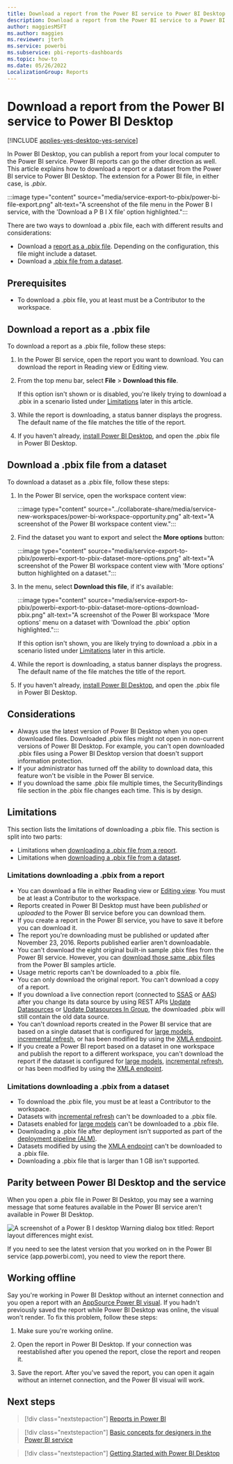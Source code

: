 ```yaml
---
title: Download a report from the Power BI service to Power BI Desktop
description: Download a report from the Power BI service to a Power BI Desktop file
author: maggiesMSFT
ms.author: maggies
ms.reviewer: jterh
ms.service: powerbi
ms.subservice: pbi-reports-dashboards
ms.topic: how-to
ms.date: 05/26/2022
LocalizationGroup: Reports
---
```

# Download a report from the Power BI service to Power BI Desktop

[!INCLUDE [applies-yes-desktop-yes-service](../includes/applies-yes-desktop-yes-service.md)]

In Power BI Desktop, you can publish a report from your local computer to the Power BI service. Power BI reports can go the other direction as well. This article explains how to download a report or a dataset from the Power BI service to Power BI Desktop. The extension for a Power BI file, in either case, is *.pbix*.

:::image type="content" source="media/service-export-to-pbix/power-bi-file-export.png" alt-text="A screenshot of the file menu in the Power B I service, with the 'Download a P B I X file' option highlighted.":::

There are two ways to download a .pbix file, each with different results and considerations:
- Download a [report as a .pbix file](#download-a-report-as-a-pbix-file). Depending on the configuration, this file might include a dataset.
- Download a [.pbix file from a dataset](#download-a-pbix-file-from-a-dataset).

## Prerequisites

* To download a .pbix file, you at least must be a Contributor to the workspace.

## Download a report as a .pbix file

To download a report as a .pbix file, follow these steps:

1. In the Power BI service, open the report you want to download. You can download the report in Reading view or Editing view.

2. From the top menu bar, select **File** > **Download this file**.

    If this option isn't shown or is disabled, you're likely trying to download a .pbix in a scenario listed under [Limitations](#limitations) later in this article.

3. While the report is downloading, a status banner displays the progress. The default name of the file matches the title of the report.

4. If you haven't already, [install Power BI Desktop](../fundamentals/desktop-get-the-desktop.md), and open the .pbix file in Power BI Desktop.

## Download a .pbix file from a dataset

To download a dataset as a .pbix file, follow these steps:

1. In the Power BI service, open the workspace content view: 

    :::image type="content" source="../collaborate-share/media/service-new-workspaces/power-bi-workspace-opportunity.png" alt-text="A screenshot of the Power BI workspace content view.":::

1. Find the dataset you want to export and select the **More options** button:

    :::image type="content" source="media/service-export-to-pbix/powerbi-export-to-pbix-dataset-more-options.png" alt-text="A screenshot of the Power BI workspace content view with 'More options' button highlighted on a dataset.":::

1. In the menu, select **Download this file**, if it's available:

    :::image type="content" source="media/service-export-to-pbix/powerbi-export-to-pbix-dataset-more-options-download-pbix.png" alt-text="A screenshot of the Power BI workspace 'More options' menu on a dataset with 'Download the .pbix' option highlighted.":::

    If this option isn't shown, you are likely trying to download a .pbix in a scenario listed under [Limitations](#limitations) later in this article.

1. While the report is downloading, a status banner displays the progress. The default name of the file matches the title of the report.

1. If you haven't already, [install Power BI Desktop](../fundamentals/desktop-get-the-desktop.md), and open the .pbix file in Power BI Desktop.

## Considerations

* Always use the latest version of Power BI Desktop when you open downloaded files. Downloaded .pbix files might not open in non-current versions of Power BI Desktop. For example, you can't open downloaded .pbix files using a Power BI Desktop version that doesn't support information protection.
* If your administrator has turned off the ability to download data, this feature won't be visible in the Power BI service.
* If you download the same .pbix file multiple times, the SecurityBindings file section in the .pbix file changes each time. This is by design.

## Limitations

This section lists the limitations of downloading a .pbix file. This section is split into two parts:
- Limitations when [downloading a .pbix file from a report](#limitations-downloading-a-pbix-from-a-report).
- Limitations when [downloading a .pbix file from a dataset](#limitations-downloading-a-pbix-from-a-dataset).

### Limitations downloading a .pbix from a report

* You can download a file in either Reading view or [Editing view](./service-interact-with-a-report-in-editing-view.md). You must be at least a Contributor to the workspace.
* Reports created in Power BI Desktop must have been *published* or *uploaded* to the Power BI service before you can download them.
* If you create a report in the Power BI service, you have to save it before you can download it.
* The report you're downloading must be published or updated after November 23, 2016. Reports published earlier aren't downloadable.
* You can't download the eight original built-in sample .pbix files from the Power BI service. However, you can [download those same .pbix files](sample-datasets.md#download-original-sample-power-bi-files) from the Power BI samples article.
* Usage metric reports can't be downloaded to a .pbix file.
* You can only download the original report. You can't download a copy of a report.
* If you download a live connection report (connected to [SSAS](../connect-data/desktop-analysis-services-tabular-data.md) or [AAS](/azure/analysis-services/analysis-services-connect-pbi)) after you change its data source by using REST APIs [Update Datasources](/rest/api/power-bi/datasets/update-datasources) or [Update Datasources In Group](/rest/api/power-bi/datasets/update-datasources-in-group), the downloaded .pbix will still contain the old data source.
* You can't download reports created in the Power BI service that are based on a single dataset that is configured for [large models](../enterprise/service-premium-large-models.md), [incremental refresh](../connect-data/incremental-refresh-configure.md), or has been modified by using the [XMLA endpoint](../enterprise/service-premium-connect-tools.md).
* If you create a Power BI report based on a dataset in one workspace and publish the report to a different workspace, you can't download the report if the dataset is configured for [large models](../enterprise/service-premium-large-models.md), [incremental refresh](../connect-data/incremental-refresh-configure.md), or has been modified by using the [XMLA endpoint](../enterprise/service-premium-connect-tools.md).

### Limitations downloading a .pbix from a dataset

* To download the .pbix file, you must be at least a Contributor to the workspace.
* Datasets with [incremental refresh](../connect-data/incremental-refresh-configure.md) can't be downloaded to a .pbix file.
* Datasets enabled for [large models](../enterprise/service-premium-large-models.md) can't be downloaded to a .pbix file.
* Downloading a .pbix file after deployment isn't supported as part of the [deployment pipeline (ALM)](./deployment-pipelines-process.md#considerations-and-limitations).
* Datasets modified by using the [XMLA endpoint](../enterprise/service-premium-connect-tools.md) can't be downloaded to a .pbix file.
* Downloading a .pbix file that is larger than 1 GB isn't supported.

## Parity between Power BI Desktop and the service

When you open a .pbix file in Power BI Desktop, you may see a warning message that some features available in the Power BI service aren't available in Power BI Desktop. 

![A screenshot of a Power B I desktop Warning dialog box titled: Report layout differences might exist.](media/service-export-to-pbix/power-bi-export-to-pbix_2.png)

If you need to see the latest version that you worked on in the Power BI service (app.powerbi.com), you need to view the report there.

## Working offline

Say you're working in Power BI Desktop without an internet connection and you open a report with an [AppSource Power BI visual](./../developer/visuals/power-bi-custom-visuals.md#appsource-power-bi-visuals). If you hadn't previously saved the report while Power BI Desktop was online, the visual won't render. To fix this problem, follow these steps:

1. Make sure you're working online.

2. Open the report in Power BI Desktop. If your connection was reestablished after you opened the report, close the report and reopen it.

3. Save the report. After you've saved the report, you can open it again without an internet connection, and the Power BI visual will work.

## Next steps

> [!div class="nextstepaction"]
> [Reports in Power BI](../consumer/end-user-reports.md)

> [!div class="nextstepaction"]
> [Basic concepts for designers in the Power BI service](../fundamentals/service-basic-concepts.md)

> [!div class="nextstepaction"]
> [Getting Started with Power BI Desktop](../fundamentals/desktop-getting-started.md)
